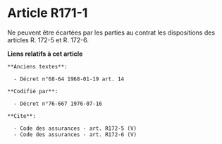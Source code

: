 # Article R171-1

Ne peuvent être écartées par les parties au contrat les dispositions des articles R. 172-5 et R. 172-6.

**Liens relatifs à cet article**

	**Anciens textes**:

	  - Décret n°68-64 1968-01-19 art. 14

	**Codifié par**:

	  - Décret n°76-667 1976-07-16

	**Cite**:

	  - Code des assurances - art. R172-5 (V)
	  - Code des assurances - art. R172-6 (V)
